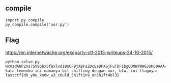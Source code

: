 ## compile

```
import py_compile
py_compile.compile('xor.py')
```

## Flag
https://en.internetwache.org/ekoparty-ctf-2015-writeups-24-10-2015/
```
python solve.py
HxVzdAUPZns7SV95bx5faxlvd18oUF9jXBFsZDcEaDFXGjFuTDF1bgQOMWYWWGJsM30AAA==
kata temenku ini namanya bit shifting dengan xor, btw, ini flagnya: lastctf{d0_y0u_kn0w_w3_c0uld_5h1ft1n9_un5h1ft4bl3}
```
